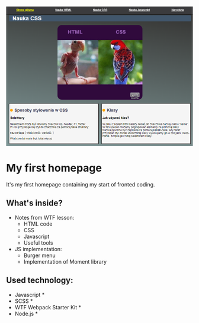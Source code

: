 ![cover](./src/cover/myHomepage.png)

# My first homepage

It's my first homepage containing my start of fronted coding.

## What's inside?

- Notes from WTF lesson:
    - HTML code
    - CSS 
    - Javascript
    - Useful tools
- JS implementation:
    - Burger menu
    - Implementation of Moment library

## Used technology:

* Javascript *
* SCSS *
* WTF Webpack Starter Kit *
* Node.js *

